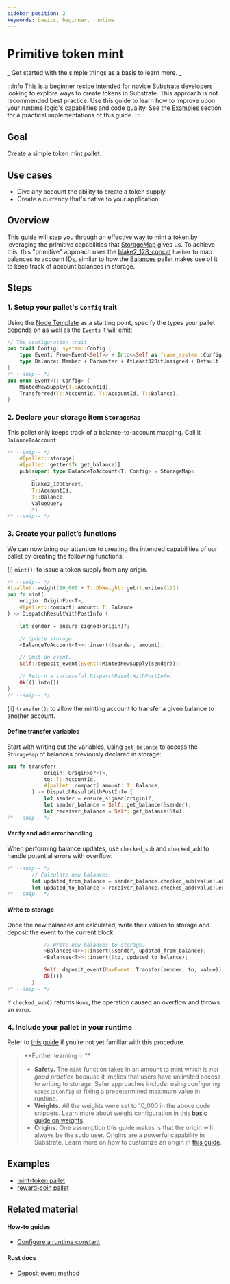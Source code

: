 ```yaml
---
sidebar_position: 2
keywords: basics, beginner, runtime
---
```


# Primitive token mint

_ Get started with the simple things as a basis to learn more. _

:::info
This is a beginner recipe intended for novice Substrate developers looking to explore ways to create tokens in Substrate. This approach is not recommended best practice. Use this guide to learn how to improve upon your runtime logic's capabilities and code quality. See the [Examples](#examples) section for a practical implementations of this guide.
:::

## Goal

Create a simple token mint pallet.

## Use cases

- Give any account the ability to create a token supply.
- Create a currency that's native to your application.

## Overview

This guide will step you through an effective way to mint a token by leveraging the primitive capabilities that
[StorageMap][storagemap-rustdocs] gives us. To achieve this, this "primitive" approach uses the [blake2_128_concat][blake2-128-concat-rustdocs] `hasher` to map balances to account IDs, similar to how the [Balances][balances-frame] pallet makes use of it to keep track of account balances in storage.

## Steps

### 1. Setup your pallet's `Config` trait

Using the [Node Template](https://github.com/substrate-developer-hub/substrate-node-template) as a starting point, specify the types your pallet depends on as well as the [`Events`][events-kb] it will emit:

```rust
// The configuration trait
pub trait Config: system::Config {
	type Event: From<Event<Self>> + Into<<Self as frame_system::Config>::Event>;
	type Balance: Member + Parameter + AtLeast32BitUnsigned + Default + Copy;
}
/* --snip-- */
pub enum Event<T: Config> {
	MintedNewSupply(T::AccountId),
	Transferred(T::AccountId, T::AccountId, T::Balance),
}
```

### 2. Declare your storage item `StorageMap`

This pallet only keeps track of a balance-to-account mapping. Call it `BalanceToAccount`:

```rust
/* --snip-- */
	#[pallet::storage]
	#[pallet::getter(fn get_balance)]
	pub(super) type BalanceToAccount<T: Config> = StorageMap<
		_,
		Blake2_128Concat,
		T::AccountId,
		T::Balance,
		ValueQuery
		>;
/* --snip-- */
```

### 3. Create your pallet’s functions

We can now bring our attention to creating the intended capabilities of our pallet by creating the following functions:

(i) `mint()`: to issue a token supply from any origin.

```rust
/* --snip-- */
#[pallet::weight(10_000 + T::DbWeight::get().writes(1))]
pub fn mint(
	origin: OriginFor<T>,
	#[pallet::compact] amount: T::Balance
) -> DispatchResultWithPostInfo {

	let sender = ensure_signed(origin)?;

	// Update storage.
	<BalanceToAccount<T>>::insert(&sender, amount);

	// Emit an event.
	Self::deposit_event(Event::MintedNewSupply(sender));

	// Return a successful DispatchResultWithPostInfo.
	Ok(().into())
}
/* --snip-- */
```

(ii) `transfer()`: to allow the minting account to transfer a given balance to another account.

#### Define transfer variables

Start with writing out the variables, using `get_balance` to access the `StorageMap` of balances previously
declared in storage:

```rust
pub fn transfer(
			origin: OriginFor<T>,
			to: T::AccountId,
			#[pallet::compact] amount: T::Balance,
		) -> DispatchResultWithPostInfo {
			let sender = ensure_signed(origin)?;
			let sender_balance = Self::get_balance(&sender);
			let receiver_balance = Self::get_balance(&to);
/* --snip-- */
```

#### Verify and add error handling

When performing balance updates, use `checked_sub` and `checked_add` to handle potential errors with overflow:

```rust
/* --snip-- */
		// Calculate new balances.
		let updated_from_balance = sender_balance.checked_sub(value).ok_or(<Error<T>>::InsufficientFunds)?;
		let updated_to_balance = receiver_balance.checked_add(value).expect("Entire supply fits in u64, qed");
/* --snip-- */
```

#### Write to storage

Once the new balances are calculated, write their values to storage and deposit the event to the current block:

```rust
			// Write new balances to storage.
			<Balances<T>>::insert(&sender, updated_from_balance);
			<Balances<T>>::insert(&to, updated_to_balance);

			Self::deposit_event(RawEvent::Transfer(sender, to, value));
			Ok(())
		}
/* --snip-- */
```

If `checked_sub()` returns `None`, the operation caused an overflow and throws an error.

### 4. Include your pallet in your runtime

Refer to [this guide](./basic-pallet-integration) if you’re not yet familiar with this procedure.

> **Further learning 💡 **
>
> - **Safety.** The `mint` function takes in an amount to mint which is _not good practice_ because it implies that
>   users have unlimited access to writing to storage. Safer approaches include: using configuring `GenesisConfig` or
>   fixing a predetermined maximum value in runtime.
> - **Weights.** All the weights were set to 10_000 in the above code snippets. Learn more about weight
>   configuration in this [basic guide on weights](./basic-tx-weight-calculations).
> - **Origins.** One assumption this guide makes is that the origin will always be the sudo user.
>   Origins are a powerful capability in Substrate. Learn more on how to customize an origin in [this guide](./origins-beginner).

## Examples

- [mint-token pallet](https://github.com/sacha-l/substrate-how-to-guides/blob/main/example-code/template-node/pallets/mint-token/src/lib.rs#L1-L130)
- [reward-coin pallet](https://github.com/sacha-l/substrate-how-to-guides/blob/main/example-code/template-node/pallets/reward-coin/src/lib.rs#L1-L249)

## Related material

#### How-to guides

- [Configure a runtime constant](./configurable-constants)

#### Rust docs

- [Deposit event method][deposit-event-rustdocs]

[storagemap-rustdocs]: https://substrate.dev/rustdocs/latest/frame_support/storage/trait.StorageMap.html
[blake2-128-concat-rustdocs]: https://substrate.dev/docs/en/knowledgebase/runtime/storage#hashing-algorithms
[balances-frame]: https://substrate.dev/docs/en/knowledgebase/runtime/frame#balances
[events-kb]: https://substrate.dev/docs/en/knowledgebase/runtime/events
[deposit-event-rustdocs]: https://substrate.dev/rustdocs/latest/frame_system/pallet/struct.Pallet.html#method.deposit_event
